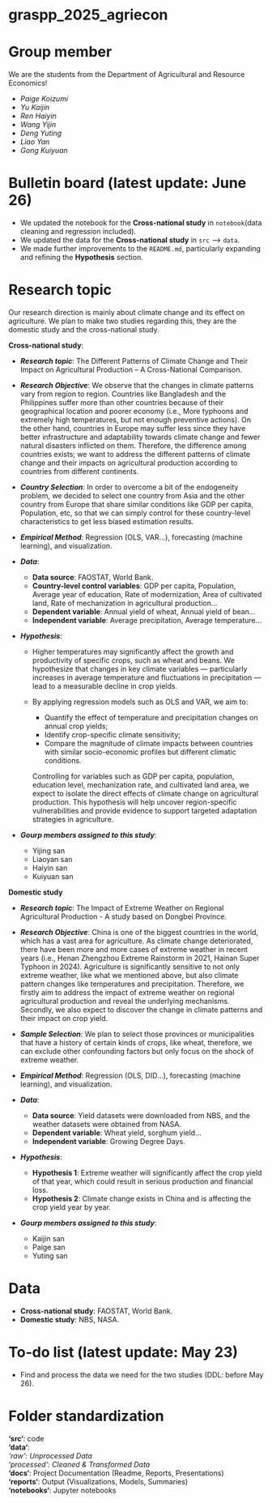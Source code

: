 # graspp_2025_agriecon

# Group member
We are the students from the Department of Agricultural and Resource Economics!

- *Paige Koizumi*
- *Yu Kaijin*
- *Ren Haiyin*
- *Wang Yijin*
- *Deng Yuting*
- *Liao Yan*
- *Gong Kuiyuan*

# Bulletin board (latest update: June 26)
- We updated the notebook for the **Cross-national study** in `notebook`(data cleaning and regression included).
- We updated the data for the **Cross-national study** in `src` --> `data`.
- We made further improvements to the `README.md`, particularly expanding and refining the **Hypothesis** section.


# Research topic
Our research direction is mainly about climate change and its effect on agriculture. We plan to make two studies regarding this, they are the domestic study and the cross-national study.

**Cross-national study**:
- ***Research topic***: The Different Patterns of Climate Change and Their Impact on Agricultural Production – A Cross-National Comparison.

- ***Research Objective***: We observe that the changes in climate patterns vary from region to region. Countries like Bangladesh and the Philippines suffer more than other countries because of their geographical location and poorer economy (i.e., More typhoons and extremely high temperatures, but not enough preventive actions). On the other hand, countries in Europe may suffer less since they have better infrastructure and adaptability towards climate change and fewer natural disasters inflicted on them. Therefore, the difference among countries exists; we want to address the different patterns of climate change and their impacts on agricultural production according to countries from different continents.

- ***Country Selection***: In order to overcome a bit of the endogeneity problem, we decided to select one country from Asia and the other country from Europe that share similar conditions like GDP per capita, Population, etc, so that we can simply control for these country-level characteristics to get less biased estimation results.

- ***Empirical Method***: Regression (OLS, VAR...), forecasting (machine learning), and visualization.

- ***Data***:
  - **Data source**: FAOSTAT, World Bank.
  - **Country-level control variables**: GDP per capita, Population, Average year of education, Rate of modernization, Area of cultivated land, Rate of mechanization in agricultural production...
  - **Dependent variable**: Annual yield of wheat, Annual yield of bean...
  - **Independent variable**: Average precipitation, Average temperature...
 
- ***Hypothesis***:
  -  Higher temperatures may significantly affect the growth and productivity of specific crops, such as wheat and beans. We hypothesize that changes in key climate variables — particularly increases in average temperature and fluctuations in precipitation — lead to a measurable decline in crop yields.

  - By applying regression models such as OLS and VAR, we aim to:
    - Quantify the effect of temperature and precipitation changes on annual crop yields;
    - Identify crop-specific climate sensitivity;
    - Compare the magnitude of climate impacts between countries with similar socio-economic profiles but different climatic conditions.

    Controlling for variables such as GDP per capita, population, education level, mechanization rate, and cultivated land area, we expect to isolate the direct effects of climate change on agricultural production. This hypothesis will help uncover region-specific vulnerabilities and provide evidence to support targeted adaptation strategies in agriculture.  

- ***Gourp members assigned to this study***:
  - Yijing san
  - Liaoyan san
  - Haiyin san
  - Kuiyuan san

**Domestic study**
- ***Research topic***: The Impact of Extreme Weather on Regional Agricultural Production - A study based on Dongbei Province.

- ***Research Objective***: China is one of the biggest countries in the world, which has a vast area for agriculture. As climate change deteriorated, there have been more and more cases of extreme weather in recent years (i.e., Henan Zhengzhou Extreme Rainstorm in 2021, Hainan Super Typhoon in 2024). Agriculture is significantly sensitive to not only extreme weather, like what we mentioned above, but also climate pattern changes like temperatures and precipitation. Therefore, we firstly aim to address the impact of extreme weather on regional agricultural production and reveal the underlying mechanisms. Secondly, we also expect to discover the change in climate patterns and their impact on crop yield.

- ***Sample Selection***: We plan to select those provinces or municipalities that have a history of certain kinds of crops, like wheat, therefore, we can exclude other confounding factors but only focus on the shock of extreme weather.

- ***Empirical Method***: Regression (OLS, DID...), forecasting (machine learning), and visualization.

- ***Data***:
  - **Data source**: Yield datasets were downloaded from NBS, and the weather datasets were obtained from NASA.
  - **Dependent variable**: Wheat yield, sorghum yield...
  - **Independent variable**: Growing Degree Days.
 
- ***Hypothesis***:
  - **Hypothesis 1**: Extreme weather will significantly affect the crop yield of that year, which could result in serious production and financial loss.
  - **Hypothesis 2**: Climate change exists in China and is affecting the crop yield year by year.

- ***Gourp members assigned to this study***:
  - Kaijin san
  - Paige san
  - Yuting san
 
# Data
- **Cross-national study**: FAOSTAT, World Bank.
- **Domestic study**: NBS, NASA.

# To-do list (latest update: May 23)
- Find and process the data we need for the two studies (DDL: before May 26).

# Folder standardization
**‘src‘**: code  
**‘data‘**:  
*‘raw‘: Unprocessed Data*  
*‘processed‘: Cleaned & Transformed Data*  
**‘docs‘**: Project Documentation (Readme, Reports, Presentations)  
**‘reports‘**: Output (Visualizations, Models, Summaries)  
**‘notebooks‘**: Jupyter notebooks
